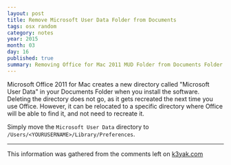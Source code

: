 ```yaml
---
layout: post
title: Remove Microsoft User Data Folder from Documents
tags: osx random
category: notes
year: 2015
month: 03
day: 16
published: true
summary: Removing Office for Mac 2011 MUD Folder from Documents Folder
---
```


Microsoft Office 2011 for Mac creates a new directory called "Microsoft User Data" in your Documents Folder when you install the software.
Deleting the directory does not go, as it gets recreated the next time you use Office.
However, it can be relocated to a specific directory where Office will be able to find it, and not need to recreate it.

Simply move the ``Microsoft User Data`` directory to ``/Users/<YOURUSERNAME>/Library/Preferences``.

------------------------

This information was gathered from the comments left on [k3yak.com](http://k3yak.com/mac-office-2011-remove-microsoft-user-data-folder-in-documents-folder/)

